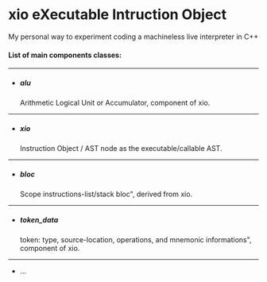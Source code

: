 # xio eXecutable Intruction Object
My personal way to experiment coding a machineless live interpreter in C++

#### List of main components classes:
---
- <h5>alu</h5> Arithmetic Logical Unit or Accumulator, component of xio.
---
 - <h5>xio</h5> Instruction Object / AST node as the executable/callable AST.
 ---
- <h5>bloc</h5> Scope instructions-list/stack bloc", derived from xio.
---
- <h5>token_data</h5> token: type, source-location, operations, and mnemonic informations", component of xio.
---
- ...
